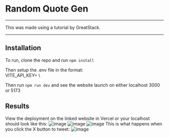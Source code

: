 # Random Quote Gen
___
This was made using a tutorial by GreatStack.
___
## Installation

To run, clone the repo and run `npm install`

Then setup the .env file in the format: \
VITE_API_KEY= \

Then run `npm run dev` and see the website launch on either localhost 3000 or 5173

## Results
View the deployment on the linked website in Vercel or your localhost should look like this:
![image](https://github.com/user-attachments/assets/77200e29-f0fb-495f-9d73-197124065865)
![image](https://github.com/user-attachments/assets/3d5f9c05-4450-4cea-acda-bd82e2f6afea)
![image](https://github.com/user-attachments/assets/9fbcde30-714f-4560-8616-751ef9bb3423)
This is what happens when you click the X button to tweet: 
![image](https://github.com/user-attachments/assets/07feae95-4557-45cf-bb0c-540fcdb71287)




